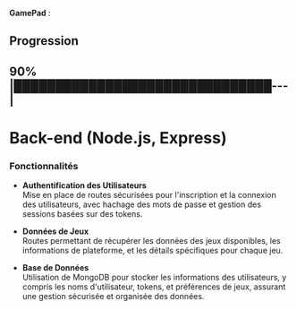 **GamePad** :



## Progression  
**90%**  
|███████████████████████████████---|
---
# Back-end (Node.js, Express)

### Fonctionnalités

- **Authentification des Utilisateurs**  
  Mise en place de routes sécurisées pour l'inscription et la connexion des utilisateurs, avec hachage des mots de passe et gestion des sessions basées sur des tokens.

- **Données de Jeux**  
  Routes permettant de récupérer les données des jeux disponibles, les informations de plateforme, et les détails spécifiques pour chaque jeu.

- **Base de Données**  
  Utilisation de MongoDB pour stocker les informations des utilisateurs, y compris les noms d'utilisateur, tokens, et préférences de jeux, assurant une gestion sécurisée et organisée des données.

